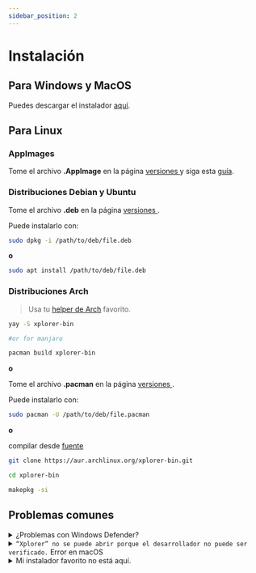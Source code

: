 ```yaml
---
sidebar_position: 2
---
```


# Instalación

## Para Windows y MacOS

Puedes descargar el instalador [aquí](https://github.com/kimlimjustin/xplorer/releases).

## Para Linux

### AppImages

Tome el archivo **.AppImage** en la página [versiones ](https://github.com/kimlimjustin/xplorer/releases) y siga esta [guía](https://docs.appimage.org/introduction/quickstart.html#how-to-run-an-appimage).

### Distribuciones Debian y Ubuntu

Tome el archivo **.deb** en la página [versiones ](https://github.com/kimlimjustin/xplorer/releases).

Puede instalarlo con:
```bash
sudo dpkg -i /path/to/deb/file.deb
```

**o**

```bash
sudo apt install /path/to/deb/file.deb
```
### Distribuciones Arch

> Usa tu [helper de Arch](https://wiki.archlinux.org/title/AUR_helpers) favorito.

```bash
yay -S xplorer-bin

#or for manjaro

pacman build xplorer-bin
```
**o**

Tome el archivo **.pacman** en la página [versiones ](https://github.com/kimlimjustin/xplorer/releases).

Puede instalarlo con:
```bash
sudo pacman -U /path/to/deb/file.pacman
```

**o**

compilar desde [fuente](https://aur.archlinux.org/xplorer-bin.git)
```bash
git clone https://aur.archlinux.org/xplorer-bin.git

cd xplorer-bin

makepkg -si
```
## Problemas comunes

<details>
<summary>
¿Problemas con Windows Defender?
</summary>

This is actually not an error, it's a design choice by Microsoft to protect those of us who are not tech-savvy (i.e. potentially your friends) from a virus. You don't need to worry about the safety of Xplorer in this case since it's [open source](https://github.com/kimlimjustin/xplorer) and you can inspect the code or even build your own version!

To handle this, you can just click the `More Info` button, then, just click Run Anyway.

1. ![Paso 1](/img/docs/windows-defender-1.png)
2. ![Paso 2](/img/docs/windows-defender-2.png)

:::note References

Adopted from [Stack Overflow](https://stackoverflow.com/questions/65488839/how-can-i-avoid-windows-protected-your-pc-problem-when-my-friends-try-to-use-m).

:::

</details> <details>
<summary>
<code>“Xplorer” no se puede abrir porque el desarrollador no puede ser verificado.</code> Error en macOS
</summary>

Revise [la documentación oficial](https://support.apple.com/guide/mac-help/open-a-mac-app-from-an-unidentified-developer-mh40616/mac) de Apple.

</details> <details>
<summary>
Mi instalador favorito no está aquí.
</summary>

Please address an issue [here](https://github.com/kimlimjustin/xplorer/new).

</details>
